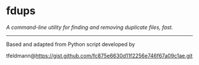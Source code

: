 # fdups

_A command-line utility for finding and removing duplicate files, fast._

---


Based and adapted from Python script developed by 

tfeldmann@https://gist.github.com/fc875e6630d11f2256e746f67a09c1ae.git


